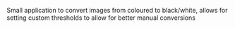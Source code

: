 Small application to convert images from coloured to black/white, allows for setting custom thresholds to allow for better manual conversions
